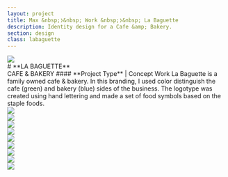 ```yaml
---
layout: project
title: Max &nbsp;❭&nbsp; Work &nbsp;❭&nbsp; La Baguette
description: Identity design for a Cafe &amp; Bakery.
section: design
class: labaguette
---
```

<div class="container tentwentyfour">

<div class="content two-thirds"><a class="img-modal" rel="group" href="labaguette_01.jpg" ><img src="labaguette_01.jpg" alt=" "/></a></div>

<div class="content third" markdown="1">
# **LA BAGUETTE**<br>CAFE &amp; BAKERY
#### **Project Type** | Concept Work
La Baguette is a family owned cafe & bakery. In this branding, I used color distinguish the cafe (green) and bakery (blue) sides of the business. The logotype was created using hand lettering and made a set of food symbols based on the staple foods.

</div>

<div class="content half"><a class="img-modal" rel="group" href="labaguette_03.jpg" ><img src="labaguette_03.jpg" alt=" "/></a></div>
<div class="content half"><a class="img-modal" rel="group" href="labaguette-logo.gif" ><img src="labaguette-logo.gif" alt=" "/></a></div>

<div class="content half"><a class="img-modal" rel="group" href="labaguette_04.jpg" ><img src="labaguette_04.jpg" alt=" "/></a></div>
<div class="content half"><a class="img-modal" rel="group" href="labaguette_05.jpg" ><img src="labaguette_05.jpg" alt=" "/></a></div>

<div class="content third"><a class="img-modal" rel="group" href="labaguette_06.jpg" ><img src="labaguette_06.jpg" alt=" "/></a></div>
<div class="content third"><a class="img-modal" rel="group" href="labaguette_07.jpg" ><img src="labaguette_07.jpg" alt=" "/></a></div>
<div class="content third"><a class="img-modal" rel="group" href="labaguette_08.jpg" ><img src="labaguette_08.jpg" alt=" "/></a></div>

<div class="content half"><a class="img-modal" rel="group" href="labaguette_09.jpg" ><img src="labaguette_09.jpg" alt=" "/></a></div>
<div class="content half"><a class="img-modal" rel="group" href="labaguette_010.jpg" ><img src="labaguette_010.jpg" alt=" "/></a></div>

</div><!-- End TenTwentyFour -->
